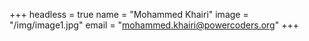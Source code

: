 +++
headless = true
name = "Mohammed Khairi"
image = "/img/image1.jpg"
email = "mohammed.khairi@powercoders.org"
+++

